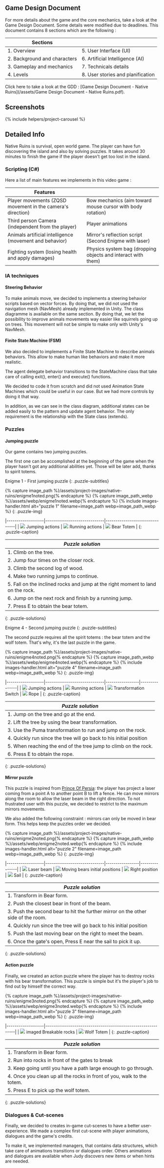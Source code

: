 <!--- Grégoire Boiron <gregoire.boiron@gmail.com> --->
<!--- Copyright (c) 2018-2019 Grégoire Boiron  All Rights Reserved. --->

Game Design Document
--------------------
For more details about the game and the core mechanics, take a look at the Game Design Document. Some details were modified due to deadlines. This document contains 8 sections which are the following :

|Sections                                                          ||
|-----------------------------|-------------------------------------|
|1. Overview                  | 5. User Interface (UI)              |
|2. Background and characters | 6. Artificial Intelligence (AI)     |
|3. Gameplay and mechanics    | 7. Technicals details               |
|4. Levels                    | 8. User stories and planification   |

Click here to take a look at the GDD : [Game Design Document - Native Ruins](/assets/Game Design Document - Native Ruins.pdf).

Screenshots
--------------------
{% include helpers/project-carousel %}

Detailed Info
--------------------
Native Ruins is survival, open world game. 
The player can have fun discovering the island and also by solving puzzles. 
It takes around 30 minutes to finish the game if the player doesn't get too lost in the island.

### Scripting (C#)
Here a list of main features we implements in this video game :

| Features                                                         ||
|-----------------------------|-------------------------------------|
| Player movements (ZQSD movement in the camera's direction)    | Bow mechanics (aim toward mouse cursor with body rotation) |
| Third person Camera (independent from the player)             | Player animations |
|Animals artificial intelligence (movement and behavior)        | Mirror's reflection script (Second Enigme with laser) |
| Fighting system (losing health and apply damages)             | Physics system bag (dropping objects and interact with them) |

### IA techniques
#### Steering Behavior
To make animals move, we decided to implements a steering behavior scripts based on vector forces. 
By doing that, we did not used the navigation mesh (NavMesh) already implemented in Unity. 
The class diagramme is available on the same section. 
By doing that, we let the possibility to improve animals movements way easier like squirrels going up on trees. 
This movement will not be simple to make only with Unity's NavMesh.

#### Finite State Machine (FSM)
We also decided to implements a Finite State Machine to describe animals behaviors. 
This allow to make human like behaviors and make it more realistic.

The agent delegate behavior transitions to the StateMachine class that take care of calling exit(), enter() and execute() functions.

We decided to code it from scratch and did not used Animation State Machines which could be useful in our case. But we had more controls by doing it that way.

In addition, as we can see in the class diagram, additional states can be added easily to the pattern and update agent behavior. 
The only requirement is the relationship with the State<T> class (extends).

### Puzzles
#### Jumping puzzle
Our game contains two jumping puzzles.

The first one can be accomplished at the beginning of the game when the player hasn't got any additional abilities yet. 
Those will be later add, thanks to spirit totems.

Enigme 1 - First jumping puzzle
{: .puzzle-subtitles}

{% capture image_path %}/assets/project-images/native-ruins/enigme1noted.png{% endcapture %}
{% capture image_path_webp %}/assets/webp/enigme1noted.webp{% endcapture %}
{% include images-handler.html alt="puzzle 1" filename=image_path webp=image_path_webp %}
{: .puzzle-img}

|-------------------|------------------------------|--------------------------------|
| ![](/assets/project-images/native-ruins/Puzzle-icons/jump2.png) Jumping actions | ![](/assets/project-images/native-ruins/Puzzle-icons/run2.png) Running actions  | ![](/assets/project-images/native-ruins/Puzzle-icons/totem.png) Bear Totem      |
{: .puzzle-caption}

| *Puzzle solution*                                                             |
|-------------------------------------------------------------------------------|
| 1. Climb on the tree.                                                            |
| 2. Jump four times on the closer rock.                                           |
| 3. Climb the second log of wood.                                                 |
| 4. Make two running jumps to continue.                                           |
| 5. Fall on the inclined rocks and jump at the right moment to land on the rock.  |
| 6. Jump on the next rock and finish by a running jump.                           |
| 7. Press E to obtain the bear totem.                                             |
{: .puzzle-solutions}

Enigme 4 - Second jumping puzzle
{: .puzzle-subtitles}

The second puzzle requires all the spirit totems : 
the bear totem and the wolf totem. 
That's why, it's the last puzzle in the game.

{% capture image_path %}/assets/project-images/native-ruins/enigme4noted.png{% endcapture %}
{% capture image_path_webp %}/assets/webp/enigme4noted.webp{% endcapture %}
{% include images-handler.html alt="puzzle 4" filename=image_path webp=image_path_webp %}
{: .puzzle-img}

|-------------------|------------------------------|-----------------|---------------|
| ![](/assets/project-images/native-ruins/Puzzle-icons/jump2.png) Jumping actions | ![](/assets/project-images/native-ruins/Puzzle-icons/run2.png) Running actions  | ![](/assets/project-images/native-ruins/Puzzle-icons/TS.png) Transformation Switch | ![](/assets/project-images/native-ruins/Puzzle-icons/rope.png) Rope |
{: .puzzle-caption}

| *Puzzle solution*                                                             |
|-------------------------------------------------------------------------------|
| 1. Jump on the tree and go at the end.                                        |
| 2. Lift the tree by using the bear transformation.                            |
| 3. Use the Puma transformation to run and jump on the rock.                   |
| 4. Quickly run since the tree will go back to his initial position            |
| 5. When reaching the end of the tree jump to climb on the rock.               |
| 6. Press E to obtain the rope.                                                |
{: .puzzle-solutions}

#### Mirror puzzle
This puzzle is inspired from [Prince Of Persia](https://fr.wikipedia.org/wiki/Prince_of_Persia): 
the player has project a laser coming from a point A to another point B to lift a fence. 
He can move mirrors along the room to allow the laser beam in the right direction. 
To not frustrated user with this puzzle, we decided to restrict to the maximum mirrors movements.

We also added the following constraint : 
mirrors can only be moved in bear form. 
This helps keep the puzzles order we decided.

{% capture image_path %}/assets/project-images/native-ruins/enigme2noted.png{% endcapture %}
{% capture image_path_webp %}/assets/webp/enigme2noted.webp{% endcapture %}
{% include images-handler.html alt="puzzle 2" filename=image_path webp=image_path_webp %}
{: .puzzle-img}

|-------------------|------------------------------|-----------------|---------------|
| ![](/assets/project-images/native-ruins/Puzzle-icons/laser.png) Laser beam | ![](/assets/project-images/native-ruins/Puzzle-icons/bear1.png) Moving bears initial positions  | ![](/assets/project-images/native-ruins/Puzzle-icons/bear2.png) Right position | ![](/assets/project-images/native-ruins/Puzzle-icons/sail.png) Sail |
{: .puzzle-caption}

| *Puzzle solution*                                                                 |
|-----------------------------------------------------------------------------------|
| 1. Transform in Bear form.                                                        |
| 2. Push the closest bear in front of the beam.                                    |
| 3. Push the second bear to hit the further mirror on the other side of the room.  |
| 4. Quickly run since the tree will go back to his initial position                |
| 5. Push the last moving bear on the right to meet the beam.                       |
| 6. Once the gate's open, Press E near the sail to pick it up.                     |
{: .puzzle-solutions}

#### Action puzzle
Finally, we created an action puzzle where the player has to destroy rocks with his bear transformation. 
This puzzle is simple but it's the player's job to find out by himself the correct way.

{% capture image_path %}/assets/project-images/native-ruins/enigme3noted.png{% endcapture %}
{% capture image_path_webp %}/assets/webp/enigme3noted.webp{% endcapture %}
{% include images-handler.html alt="puzzle 3" filename=image_path webp=image_path_webp %}
{: .puzzle-img}

|-------------------|--------------------------------------------------------------|
| ![](/assets/project-images/native-ruins/Puzzle-icons/circle.png) imaged Breakable rocks | ![](/assets/project-images/native-ruins/Puzzle-icons/totem.png) Wolf Totem  |
{: .puzzle-caption}

| *Puzzle solution*                                                                 |
|-----------------------------------------------------------------------------------|
| 1. Transform in Bear form.                                                        |
| 2. Run into rocks in front of the gates to break                                  |
| 3. Keep going until you have a path large enough to go through.                   |
| 4. Once you clean up all the rocks in front of you, walk to the totem.            |
| 5. Press E to pick up the wolf totem.                                             |
{: .puzzle-solutions}

### Dialogues & Cut-scenes
Finally, we decided to creates in-game cut-scenes to have a better user-experience. 
We made a complex first cut-scene with player animations, dialogues and the game's credits.

To make it, we implemented managers, that contains data structures, which take care of animations transitions or dialogues order. 
Others animations and dialogues are available when Judy discovers new items or when hints are needed.
